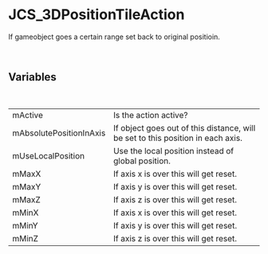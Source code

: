 <!--
   - $File: JCS_3DPositionTileAction.html $
   - $Date: 2018-10-01 23:44:16 $
   - $Revision: $
   - $Creator: Jen-Chieh Shen $
   - $Notice: See LICENSE.txt for modification and distribution information
   -                   Copyright © 2018 by Shen, Jen-Chieh $
-->


<div id="content-header">
  <h1>JCS_3DPositionTileAction</h1>
</div>

<p>
  If gameobject goes a certain range set back
  to original positioin.
</p>


<br/>
<h2>Variables</h2>
<br/>

<table>
  <tr>
    <td>mActive</td>
    <td>Is the action active?</td>
  </tr>
  <tr>
    <td>mAbsolutePositionInAxis</td>
    <td>
      If object goes out of this distance, will be set to
      this position in each axis.
    </td>
  </tr>
  <tr>
    <td>mUseLocalPosition</td>
    <td>Use the local position instead of global position.</td>
  </tr>
  <tr>
    <td>mMaxX</td>
    <td>If axis x is over this will get reset.</td>
  </tr>
  <tr>
    <td>mMaxY</td>
    <td>If axis y is over this will get reset.</td>
  </tr>
  <tr>
    <td>mMaxZ</td>
    <td>If axis z is over this will get reset.</td>
  </tr>
  <tr>
    <td>mMinX</td>
    <td>If axis x is over this will get reset.</td>
  </tr>
  <tr>
    <td>mMinY</td>
    <td>If axis y is over this will get reset.</td>
  </tr>
  <tr>
    <td>mMinZ</td>
    <td>If axis z is over this will get reset.</td>
  </tr>
</table>
